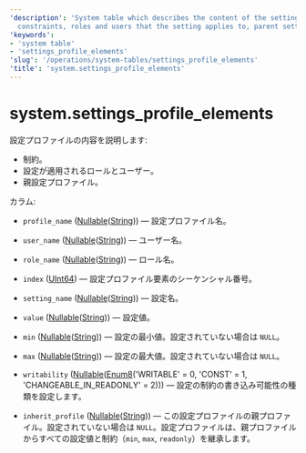 ```yaml
---
'description': 'System table which describes the content of the settings profile:
  constraints, roles and users that the setting applies to, parent settings profiles.'
'keywords':
- 'system table'
- 'settings_profile_elements'
'slug': '/operations/system-tables/settings_profile_elements'
'title': 'system.settings_profile_elements'
---
```





# system.settings_profile_elements

設定プロファイルの内容を説明します:

- 制約。
- 設定が適用されるロールとユーザー。
- 親設定プロファイル。

カラム:
- `profile_name` ([Nullable](../../sql-reference/data-types/nullable.md)([String](../../sql-reference/data-types/string.md))) — 設定プロファイル名。

- `user_name` ([Nullable](../../sql-reference/data-types/nullable.md)([String](../../sql-reference/data-types/string.md))) — ユーザー名。

- `role_name` ([Nullable](../../sql-reference/data-types/nullable.md)([String](../../sql-reference/data-types/string.md))) — ロール名。

- `index` ([UInt64](../../sql-reference/data-types/int-uint.md)) — 設定プロファイル要素のシーケンシャル番号。

- `setting_name` ([Nullable](../../sql-reference/data-types/nullable.md)([String](../../sql-reference/data-types/string.md))) — 設定名。

- `value` ([Nullable](../../sql-reference/data-types/nullable.md)([String](../../sql-reference/data-types/string.md))) — 設定値。

- `min` ([Nullable](../../sql-reference/data-types/nullable.md)([String](../../sql-reference/data-types/string.md))) — 設定の最小値。設定されていない場合は `NULL`。

- `max` ([Nullable](../../sql-reference/data-types/nullable.md)([String](../../sql-reference/data-types/string.md))) — 設定の最大値。設定されていない場合は `NULL`。

- `writability` ([Nullable](../../sql-reference/data-types/nullable.md)([Enum8](../../sql-reference/data-types/enum.md)('WRITABLE' = 0, 'CONST' = 1, 'CHANGEABLE_IN_READONLY' = 2))) — 設定の制約の書き込み可能性の種類を設定します。

- `inherit_profile` ([Nullable](../../sql-reference/data-types/nullable.md)([String](../../sql-reference/data-types/string.md))) — この設定プロファイルの親プロファイル。設定されていない場合は `NULL`。設定プロファイルは、親プロファイルからすべての設定値と制約（`min`, `max`, `readonly`）を継承します。
